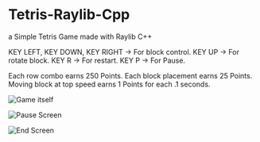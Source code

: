 # Tetris-Raylib-Cpp
a Simple Tetris Game made with Raylib C++


KEY LEFT, KEY DOWN, KEY RIGHT -> For block control.
KEY UP -> For rotate block.
KEY R -> For restart.
KEY P -> For Pause.

Each row combo earns 250 Points.
Each block placement earns 25 Points.
Moving block at top speed earns 1 Points for each .1 seconds.

![Game itself](https://github.com/ilyascant/Tetris-Raylib-Cpp/assets/79863003/a3c23833-3e91-4daa-83e8-0ec0665e0008)




![Pause Screen](https://github.com/ilyascant/Tetris-Raylib-Cpp/assets/79863003/4d0314d6-51f7-4e4e-9841-78442f380e8c)


![End Screen](https://github.com/ilyascant/Tetris-Raylib-Cpp/assets/79863003/be408cb9-073b-4a43-a18e-3d250cdb4157)
